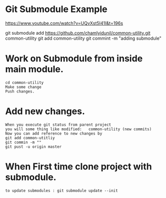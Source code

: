 # Git Submodule Example

https://www.youtube.com/watch?v=UQvXst5I41I&t=196s


git submodule add https://github.com/chamlyidunil/common-utility.git common-utility
git add common-utility
git commint -m "adding submodule"


# Work on Submodule from inside main module. 
```
cd common-utility
Make some change
Push changes. 
```
# Add new changes. 
```
When you execute git status from parent project 
you will some thing like modified:   common-utility (new commits)
Now you can add reference to new changes by
git add common-utitliy
git commin -m ""
git pust -u origin master
```


# When First time clone project with submodule. 
```
to update submodules : git submodule update --init 
```
